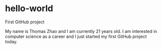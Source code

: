 # hello-world
First GitHub project

My name is Thomas Zhao and I am currently 21 years old. 
I am interested in computer science as a career and I just started my first GitHub project today. 
